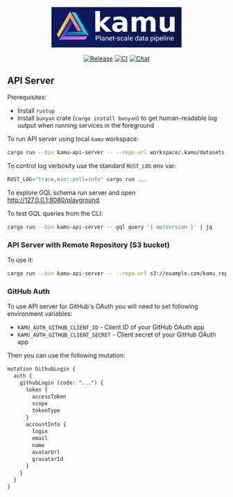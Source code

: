 <div align="center">

<img alt="kamu - planet-scale data pipeline" src="docs/readme_files/kamu_logo.png" width=300/>

<p>

[![Release](https://img.shields.io/github/v/release/kamu-data/kamu-platform?include_prereleases&logo=rust&logoColor=orange&style=for-the-badge)](https://github.com/kamu-data/kamu-platform/releases/latest)
[![CI](https://img.shields.io/github/actions/workflow/status/kamu-data/kamu-platform/build.yaml?logo=githubactions&label=CI&logoColor=white&style=for-the-badge&branch=master)](https://github.com/kamu-data/kamu-platform/actions)
[![Chat](https://shields.io/discord/898726370199359498?style=for-the-badge&logo=discord&label=Discord)](https://discord.gg/nU6TXRQNXC)

</p>
</div>


## API Server
Prerequisites:
* Install `rustup`
* Install `bunyan` crate (`cargo install bunyan`) to get human-readable log output when running services in the foreground

To run API server using local `kamu` workspace:

```bash
cargo run --bin kamu-api-server -- --repo-url workspace/.kamu/datasets run | bunyan
```

To control log verbosity use the standard `RUST_LOG` env var:

```bash
RUST_LOG="trace,mio::poll=info" cargo run ...
```

To explore GQL schema run server and open http://127.0.0.1:8080/playground.

To test GQL queries from the CLI:

```bash
cargo run --bin kamu-api-server -- gql query '{ apiVersion }' | jq
```


### API Server with Remote Repository (S3 bucket)

To use it:

```bash
cargo run --bin kamu-api-server -- --repo-url s3://example.com/kamu_repo run | bunyan
```


### GitHub Auth
To use API server for GitHub's OAuth you will need to set following environment variables:
- `KAMU_AUTH_GITHUB_CLIENT_ID` - Client ID of your GitHub OAuth app
- `KAMU_AUTH_GITHUB_CLIENT_SECRET` - Client secret of your GitHub OAuth app

Then you can use the following mutation:

```gql
mutation GithubLogin {
  auth {
    githubLogin (code: "...") {
      token {
        accessToken
        scope
        tokenType
      }
      accountInfo {
        login
        email
        name
        avatarUrl
        gravatarId
      }
    }
  }
}
```
